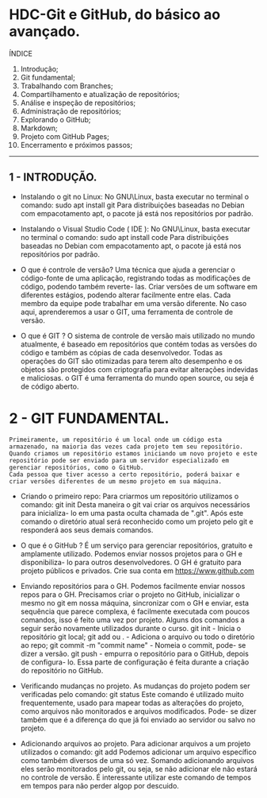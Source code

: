 # HDC-Git e GitHub, do básico ao avançado.

ÍNDICE 

1. Introdução;
2. Git fundamental;
3. Trabalhando com Branches;
4. Compartilhamento e atualização de repositórios;
5. Análise e inspeção de repositórios;
6. Administração de repositórios;
7. Explorando o GitHub;
8. Markdown;
9. Projeto com GitHub Pages;
10. Encerramento e próximos passos;
___________________________________________________

## 1 - INTRODUÇÃO.

* Instalando o git no Linux:
    No GNU\Linux, basta executar no terminal o comando:
        sudo apt install git
    Para distribuições baseadas no Debian com empacotamento apt, o pacote já está nos repositórios por padrão.
    
* Instalando o Visual Studio Code ( IDE ):
    No GNU\Linux, basta executar no terminal o comando:
        sudo apt install code
    Para distribuições baseadas no Debian com empacotamento apt, o pacote já está nos repositórios por padrão.
    
* O que é controle de versão?
    Uma técnica que ajuda a gerenciar o código-fonte de uma aplicação, registrando todas as modificações de código, podendo também reverte- las. Criar versões de um software em diferentes estágios, podendo alterar facilmente entre elas. Cada membro da equipe pode trabalhar em uma versão diferente. No caso aqui, aprenderemos a usar o GIT, uma ferramenta de controle de versão.
    
* O que é GIT ?
    O sistema de controle de versão mais utilizado no mundo atualmente, é baseado em repositórios que contém todas as versões do código e também as cópias de cada desenvolvedor. Todas as operações do GIT são otimizadas para terem alto desempenho e os objetos são protegidos com criptografia para evitar alterações indevidas e maliciosas. o GIT é uma ferramenta do mundo open source, ou seja é de código aberto.

# 2 - GIT FUNDAMENTAL.

    Primeiramente, um repositório é um local onde um código esta armazenado, na maioria das vezes cada projeto tem seu repositório. Quando criamos um repositório estamos iniciando um novo projeto e este repositório pode ser enviado para um servidor especializado em gerenciar repositórios, como o GitHub.
    Cada pessoa que tiver acesso a certo repositório, poderá baixar e criar versões diferentes de um mesmo projeto em sua máquina.
    
* Criando o primeiro repo:
    Para criarmos um repositório utilizamos o comando:
        git init
    Desta maneira o git vai criar os arquivos necessários para inicializa- lo em uma pasta oculta chamada de ".git".
    Após este comando o diretório atual será reconhecido como um projeto pelo git e responderá aos seus demais comandos.
    
* O que é o GitHub ?
    É um serviço para gerenciar repositórios, gratuito e amplamente utilizado. Podemos enviar nossos projetos para o GH e disponibiliza- lo para outros desenvolvedores. O GH é gratuito para projeto públicos e privados.
    Crie sua conta em https://www.github.com
    
* Enviando repositórios para o GH.
    Podemos facilmente enviar nossos repos para o GH.
    Precisamos criar o projeto no GitHub, inicializar o mesmo no git em nossa máquina, sincronizar com o GH e enviar, esta sequência que parece complexa, é facilmente executada com poucos comandos, isso é feito uma vez por projeto. Alguns dos comandos a seguir serão novamente utilizados durante o curso.
    git init - Inicia o repositório git local;
    git add <file> ou . - Adiciona o arquivo ou todo o diretório ao repo;
    git commit -m "commit name" - Nomeia o commit, pode- se dizer a versão.
    git push - empurra o repositório para o GitHub, depois de configura- lo. Essa parte de configuração é feita durante a criação do repositório no GitHub.
    
* Verificando mudanças no projeto.
    As mudanças do projeto podem ser verificadas pelo comando:
        git status
    Este comando é utilizado muito frequentemente, usado para mapear todas as alterações do projeto, como arquivos não monitorados e arquivos modificados. Pode- se dizer também que é a diferença do que já foi enviado ao servidor ou salvo no projeto.

* Adicionando arquivos ao projeto.
    Para adicionar arquivos a um projeto utilizados o comando:
        git add
    Podemos adicionar um arquivo específico como também diversos de uma só vez. Somando adicionando arquivos eles serão monitorados pelo git, ou seja, se não adicionar ele não estará no controle de versão.
    É interessante utilizar este comando de tempos em tempos para não perder algop por descuido.
